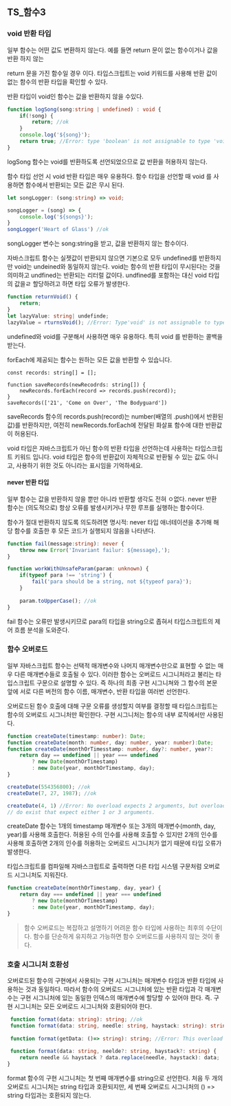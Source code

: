 ## TS_함수3



### void 반환 타입

일부 함수는 어떤 값도 변환하지 않는다. 예를 들면 return 문이 없는 함수이거나 값을 반환  하지 않는 

return 문을 가진 함수일 경우 이다. 타입스크립트는 void 키워드를 사용해 반환 값이 없는 함수의 반환 타입을 확인할 수 있다.

반환 타입이 void인 함수는 값을 반환하지 않을 수있다. 

```typescript
function logSong(song:string | undefined) : void {
	if(!song) {
		return; //ok
	}
	console.log('${song}');
	return true; //Error: type 'boolean' is not assignable to type 'void'
}
```

logSong 함수는 void를 반환하도록 선언되었으므로 값 반환을 허용하지 않는다.

함수 타입 선언 시 void 반환 타입은 매우 유용하다. 함수 타입을 선언할 때 void 를 사용하면 함수에서 반환되는 모든 값은 무시 된다.

```typescript
let songLogger: (song:string) => void;

songLogger = (song) => {
	console.log('${songs}');
}
songLogger('Heart of Glass') //ok
```

songLogger 변수는 song:string을 받고, 값을 반환하지 않는 함수이다.

자바스크립트 함수는 실젯값이 반환되지 않으면 기본으로 모두 undefined를 반환하지만 void는 undeined와 동일하지 않는다. void는 함수의 반환 타입이 무시된다는 것을 의미하고 undfined는 반환되는 리터럴 값이다. undfined를 포함하는 대신 void 타입의 값을ㄹ 할당하려고 하면 타입 오류가 발생한다.

```typescript
function returnVoid() {
	return;
}
let lazyValue: string| undefinde;
lazyValue = rturnsVoid(); //Error: Type'void' is not assignable to type 'string | undefined'
```

undefined와 void를 구분해서 사용하면 매우 유용하다. 특히 void 를 반환하는 콜백을 받는다.

forEach에 제공되는 함수는 원하는 모든 값을  반환할 수 있습니다. 

```
const records: string[] = [];

function saveRecords(newRecodrds: string[]) {
	newRecords.forEach(record => records.push(record));
}
saveRecords(['21', 'Come on Over', 'The Bodyguard'])
```

saveRecords 함수의 records.push(record)는 number(배열의 .push()에서 반환된 값)를 반환하지만, 여전히 newRecords.forEach에 전달된 화살표 함수에 대한 반환값이 허용된다. 

void 타입은 자바스크립트가 아닌 함수의 반환 타입을 선언하는데 사용하는 타입스크립트 키워드 입니다. void 타입은 함수의 반환값이 자체적으로 반환될 수 있는 값도 아니고, 사용하기 위한 것도 아니라는 표시임을 기억하세요. 

#### never 반환 타입

일부 함수는 값을 반환하지 않을 뿐만 아니라 반환할 생각도 전혀 ㅇ없다. never 반환 함수는 (의도적으로) 항상 오류를 발생시키거나 무한 루프를 실행하는 함수이다.

함수가 절대 반환하지 않도록 의도하려면 명시적: never 타입 애너테이션을 추가해 해당 함수를 호출한 후 모든 코드가 실행되지 않음을 나타낸다. 

```typescript
function fail(message:string): never {
	throw new Error('Invariant failur: ${message},');
}

function workWithUnsafeParam(param: unknown) {
	if(typeof para !== 'string') {
		fail('para should be a string, not ${typeof para}');
	}
	
	param.toUpperCase(); //ok
}
```

fail 함수는 오류만 발생시키므로 para의 타입을 string으로 좁혀서 타입스크립트의 제어 흐름 분석을 도와준다.



### 함수 오버로드

일부 자바스크립트 함수는 선택적 매개변수와 나머지 매개변수만으로 표현할 수 없는 매우 다른 매개변수들로 호출될 수 있다. 이러한 함수는 오버로드 시그니처라고 불리는 타입스크립트 구문으로 설명할 수 있다. 즉 하나의 최종 구현 시그니쳐와 그 함수의 본문 앞에 서로 다른 버전의 함수 이름, 매개변수, 반환    타입을 여러번 선언한다.

오버로드된 함수 호출에 대해 구문 오류를 생성할지 여부를 결정할 때 타입스크립트는 함수의 오버로드 시그니처만 확인한다. 구현 시그니처는 함수의 내부 로직에서만 사용된다.

```typescript
function createDate(timestamp: number): Date;
function createDate(month: number, day: number, year: number):Date;
function createDate(monthOrTimesstamp: number, day?: number, year?: 	number) {
	return day == undefined || year === undefined
		? new Date(monthOrTimestamp)
		: new Date(year, monthOrTimestamp, day);
}

createDate(554356800); //ok
createDate(7, 27, 1987); //ok

createDate(4, 1) //Error: No overload expects 2 arguments, but overloads
// do exist that expect either 1 or 3 arguments.
```

createDate 함수는 1개의 timestamp 매개변수 또는 3개의 매개변수(month, day, year)를 사용해 호출한다. 허용된 수의 인수를 사용해 호출할 수 있지만 2개의 인수를 사용해 호출하면 2개의 인수를 허용하는 오버로드 시그니처가 없기 때문에 타입 오류가 발생한다.



타입스크립트를 컴파일해 자바스크립트로 출력하면 다른 타입 시스템 구문처럼 오버로드 시그니처도 지워진다.

```typescript
function createDate(monthOrTimestamp, day, year) {
	return day === undefined || year === undefined
		? new Date(monthOrTimestamp)
		: new Date(year, monthOrTimestamp, day);
}
```

> 함수 오버로드는 복잡하고 설명하기 어려운 함수 타입에 사용하는 최후의 수단이다. 함수를 단순하게 유지하고 가능하면 함수 오버로드를 사용하지 않는 것이 좋다.



### 호출 시그니처 호환성

오버로드된 함수의 구현에서 사용되는 구현 시그니처는 매개변수 타입과 반환 타입에 사용하는 것과 동일하다. 따라서 함수의 오버로드 시그니처에 있는 반환 타입과 각 매개변수는 구현 시그니처에 있는 동일한 인덱스의 매개변수에 할당할 수 있어야 한다. 즉. 구현 시그니처는 모든 오버로드 시그니처와 호환되어야 한다.

```typescript
 function format(data: string): string; //ok
 function format(data: string, needle: string, haystack: string): string; //ok
 
 function format(getData: ()=> string): string; //Error: This overload signatrue is not compatible with its implementation
 
 function format(data: string, neelde?: string, haystack?: string) {
	return needle && haystack ? data.replace(needle, haystack): data;
}
```

format 함수의 구현 시그니처는 첫 번째 매개변수를 string으로 선언한다. 처음 두 개의 오버로드 시그니처는 string 타입과 호환되지만, 세 번째 오버로드 시그니처의 () => string 타입과는 호환되지 않는다.



